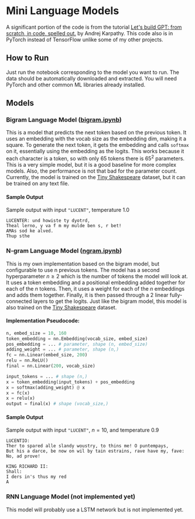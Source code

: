 # Mini Language Models

A significant portion of the code is from the tutorial [Let's build GPT: from scratch, in code, spelled out.](https://www.youtube.com/watch?v=kCc8FmEb1nY&t=2064s&ab_channel=AndrejKarpathy) by Andrej Karpathy. This code also is in PyTorch instead of TensorFlow unlike some of my other projects.

## How to Run

Just run the notebook corresponding to the model you want to run. The data should be automatically downloaded and extracted. You will need PyTorch and other common ML libraries already installed.

## Models

### Bigram Language Model ([bigram.ipynb](/bigram.ipynb))

This is a model that predicts the next token based on the previous token. It uses an embedding with the vocab size as the embedding dim, making it a square. To generate the next token, it gets the embedding and calls `softmax` on it, essentially using the embedding as the logits. This works because it each character is a token, so with only 65 tokens there is $65^2$ parameters. This is a very simple model, but it is a good baseline for more complex models. Also, the performance is not that bad for the parameter count. Currently, the model is trained on the [Tiny Shakespeare](https://raw.githubusercontent.com/karpathy/char-rnn/master/data/tinyshakespeare/input.txt) dataset, but it can be trained on any text file.

#### Sample Output

Sample output with input `"LUCENT"`, temperature $1.0$

```
LUCENTER: und howiste ty dyotrd,
Theal lerno, y va f m my mulde ben s, r bet!
AMAs sod ke alved.
Thup sthe
```

### N-gram Language Model ([ngram.ipynb](/ngram.ipynb))

This is my own implementation based on the bigram model, but configurable to use n previous tokens. The model has a second hyperparameter $n \ge 2$ which is the number of tokens the model will look at. It uses a token embedding and a positional embedding added together for each of the $n$ tokens. Then, it uses a weight for each of the $n$ embeddings and adds them together. Finally, it is then passed through a 2 linear fully-connected layers to get the logits. Just like the bigram model, this model is also trained on the [Tiny Shakespeare](https://raw.githubusercontent.com/karpathy/char-rnn/master/data/tinyshakespeare/input.txt) dataset.

#### Implementation Pseudocode:

```python
n, embed_size = 10, 160
token_embedding = nn.Embedding(vocab_size, embed_size)
pos_embedding = ... # parameter, shape (n, embed_size)
adding_weight = ... # parameter, shape (n,)
fc = nn.Linear(embed_size, 200)
relu = nn.ReLU()
final = nn.Linear(200, vocab_size)

input_tokens = ... # shape (n,)
x = token_embedding(input_tokens) + pos_embedding
x = softmax(adding_weight) @ x
x = fc(x)
x = relu(x)
output = final(x) # shape (vocab_size,)
```

#### Sample Output

Sample output with input `"LUCENT"`, $n = 10$, and temperature $0.9$

```
LUCENTIO:
Ther to spared alle slandy woustry, to thins me! O puntempays,
But his a darce, be now on wil by tain estrains, rave have my, fave:
No, ad prove!

KING RICHARD II:
Shall:
I ders in's thus my red
A
```

### RNN Language Model (not implemented yet)

This model will probably use a LSTM network but is not implemented yet.
